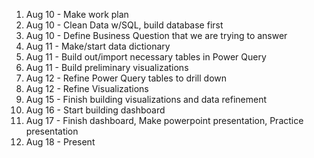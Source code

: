 1. Aug 10 - Make work plan
1. Aug 10 - Clean Data w/SQL, build database first
1. Aug 10 - Define Business Question that we are trying to answer
1. Aug 11 - Make/start data dictionary
1. Aug 11 - Build out/import necessary tables in Power Query 
1. Aug 11 - Build preliminary visualizations
1. Aug 12 - Refine Power Query tables to drill down
1. Aug 12 - Refine Visualizations
1. Aug 15 - Finish building visualizations and data refinement
1. Aug 16 - Start building dashboard
1. Aug 17 - Finish dashboard, Make powerpoint presentation, Practice presentation
1. Aug 18 - Present